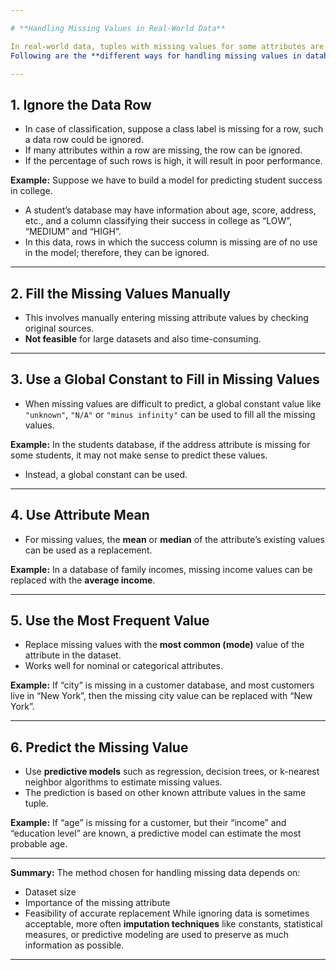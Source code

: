 ```yaml
---

# **Handling Missing Values in Real-World Data**

In real-world data, tuples with missing values for some attributes are a common occurrence. Choosing an appropriate method to handle missing data depends on the data mining goal and the domain context.
Following are the **different ways for handling missing values in databases**:

---
```


## **1. Ignore the Data Row**

- In case of classification, suppose a class label is missing for a row, such a data row could be ignored.
- If many attributes within a row are missing, the row can be ignored.
- If the percentage of such rows is high, it will result in poor performance.

**Example:**
Suppose we have to build a model for predicting student success in college.

- A student’s database may have information about age, score, address, etc., and a column classifying their success in college as “LOW”, “MEDIUM” and “HIGH”.
- In this data, rows in which the success column is missing are of no use in the model; therefore, they can be ignored.

---

## **2. Fill the Missing Values Manually**

- This involves manually entering missing attribute values by checking original sources.
- **Not feasible** for large datasets and also time-consuming.

---

## **3. Use a Global Constant to Fill in Missing Values**

- When missing values are difficult to predict, a global constant value like `"unknown"`, `"N/A"` or `"minus infinity"` can be used to fill all the missing values.

**Example:**
In the students database, if the address attribute is missing for some students, it may not make sense to predict these values.

- Instead, a global constant can be used.

---

## **4. Use Attribute Mean**

- For missing values, the **mean** or **median** of the attribute’s existing values can be used as a replacement.

**Example:**
In a database of family incomes, missing income values can be replaced with the **average income**.

---

## **5. Use the Most Frequent Value**

- Replace missing values with the **most common (mode)** value of the attribute in the dataset.
- Works well for nominal or categorical attributes.

**Example:**
If “city” is missing in a customer database, and most customers live in “New York”, then the missing city value can be replaced with “New York”.

---

## **6. Predict the Missing Value**

- Use **predictive models** such as regression, decision trees, or k-nearest neighbor algorithms to estimate missing values.
- The prediction is based on other known attribute values in the same tuple.

**Example:**
If “age” is missing for a customer, but their “income” and “education level” are known, a predictive model can estimate the most probable age.

---

**Summary:**
The method chosen for handling missing data depends on:

- Dataset size
- Importance of the missing attribute
- Feasibility of accurate replacement
  While ignoring data is sometimes acceptable, more often **imputation techniques** like constants, statistical measures, or predictive modeling are used to preserve as much information as possible.

---
